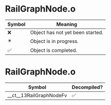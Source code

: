 # RailGraphNode.o
| Symbol | Meaning 
| ------------- | ------------- 
| :x: | Object has not yet been started. 
| :eight_pointed_black_star: | Object is in progress. 
| :white_check_mark: | Object is completed. 


# RailGraphNode.o
| Symbol | Decompiled? |
| ------------- | ------------- |
| __ct__13RailGraphNodeFv | :white_check_mark: |
